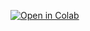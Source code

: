 

[![Open in Colab](https://colab.research.google.com/assets/colab-badge.svg)](https://colab.research.google.com/github/kshivanand02/iris_eda/blob/main/iris_eda.ipynb)



